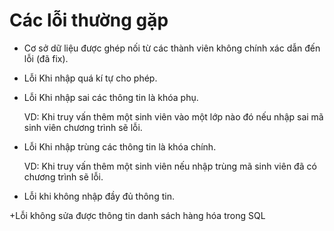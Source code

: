 # Các lỗi thường gặp  
+ Cơ sở dữ liệu được ghép nối từ các thành viên không chính xác dẫn đến lỗi (đã fix).

+ Lỗi Khi nhập quá kí tự cho phép.

+ Lỗi Khi nhập sai các thông tin là khóa phụ.

  VD: Khi truy vấn thêm một sinh viên vào một lớp nào đó nếu nhập sai mã sinh viên chương trình sẽ lỗi.

+ Lỗi Khi nhập trùng các thông tin là khóa chính.

  VD: Khi truy vấn thêm một sinh viên nếu nhập trùng mã sinh viên đã có chương trình sẽ lỗi.
  
+ Lỗi khi không nhập đầy đủ thông tin.

+Lỗi không sửa được thông tin danh sách hàng hóa trong SQL
